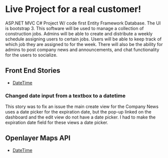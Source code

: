 # Live Project for a real customer!
ASP.NET MVC C# Project W/ code first Entity Framework Database. The UI is bootstrap 3.
This software will be used to manage a collection of construction jobs. Admins will be able to create and distribute a weekly schedule assigning users to certain jobs. Users will be able to keep track of which job they are assigned to for the week. There will also be the ability for admins to post company news and announcements, and chat functionality for the users to socialize.


## Front End Stories
* [DateTime](#button-sizing-bug)

### Changed date input from a textbox to a datetime
This story was to fix an issue the main create view for the Company News uses a date picker for the expiration date, but the pop-up linked on the dashboard and the edit view do not have a date picker. I had to make the expiration date field for these views a date picker.

## Openlayer Maps API
* [DateTime](#button-sizing-bug)
